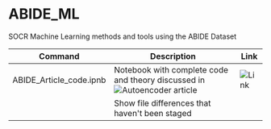 # ABIDE_ML
SOCR Machine Learning methods and tools using the ABIDE Dataset

| Command | Description |Link|
| --- | --- |---|
| ABIDE_Article_code.ipnb |Notebook with complete code and theory discussed in ![Autoencoder article](http://socr.umich.edu/HTML5/ABIDE_Autoencoder/) |![Link](https://github.com/SOCR/ABIDE_ML/blob/master/ABIDE_Article_code%20.ipynb) |
|  | Show file differences that haven't been staged |
